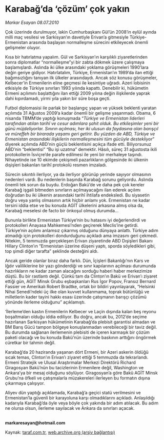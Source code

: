 # Karabağ’da ‘çözüm’ çok yakın

*Markar Esayan 08.07.2010*

<div class="yazi"><p>Çok üzerinde durulmuyor, lakin Cumhurbaşkanı Gül’ün 2008’in eylül ayında milli maç vesilesi ve Sarkisyan’ın davetiyle Erivan’a gitmesiyle Türkiye-Ermenistan arasında başlayan normalleşme sürecini etkileyecek önemli gelişmeler oluyor.</p>
<p>Kısa bir hatırlatma yapalım. Gül ve Sarkisyan’ın karşılıklı ziyaretlerinden sonra diplomatlar “normalleşme”yi bir zabta dökmek üzere çalışmaya başlamışlardı. Aslında iki ülke arasındaki yoklama görüşmeleri 1990’lara değin geriye gidiyor. Hatırlatalım, Türkiye, Ermenistan’ın 1989’da ilan ettiği bağımsızlığını tanıyan ilk ülkeler arasındaydı. Ancak söz konusu görüşmeler, Kelbecer’in Ermenilerin eline geçmesi ile kesintiye uğradı. Azeri lobisinin etkisiyle de Türkiye sınırları 1993 yılında kapattı. Denebilir ki, hükümetin Ermeni açılımını başlattığını ilan ettiği 2009 yılına değin ilişkilerde yaprak dahi kıpırdamadı, yirmi yıla yakın bir süre boşa geçti.</p>
<p>Futbol diplomasisi ile parlak bir başlangıç yapan ve yüksek beklenti yaratan açılımda 31 Ağustos 2009’a kadar önemli bir gelişme yaşanmadı. Obama, 6 nisanda TBMM’de yaptığı konuşmada “<i>Türkiye ve Ermenistan liderleri tarafından atılan tarihî ve cesur adımlara şahit olduk. Bu etkileşimler yeni bir günü müjdeliyorlar. Sınırın açılması, her iki ulusun da faydasına olan barışçıl ve müreffeh bir birarada yaşamı geri getirir. Bu yüzden de ABD, Türkiye ve Ermenistan arasındaki ilişkilerin normalleşmesini tüm gücüyle destekliyor</i>” diyerek açılımda ABD’nin güçlü beklentisini açıkça ifade etti. Biliyorsunuz ABD’nin “beklentisi” “Bu işi uzatma” demektir. Hâsılı, süreç 31 ağustosta ikili protokollerin İsviçre’de parafe edilmesi ile yeni bir merhaleye taşındı. Nihayetinde ise 10 ekimde çekişmeli pazarlıkların gölgesinde iki ülkenin dışişleri bakanları tarihî protokolü resmen imzaladı.</p>
<p>Sürecin sıkıntılı ilerliyor, ya da ilerliyor görünüp yerinde sayıyor olmasının nedenleri vardı. Bu nedenlerin başında Karabağ sorunu geliyordu. Aslında önemli tek sorun da buydu. Erdoğan Bakü’de ve daha pek çok kereler Karabağ işgali bitmeden sınırların açılmayacağını ilan ederek açılımı doğrudan bu iki ülkenin arasındaki tarihî ihtilafa endeksledi. Bu siyasetin doğru veya yanlış olmasının artık hiçbir anlamı yok. Ermenistan ne kadar tersini iddia etse ve bu konuda AGİT ülkelerini arkasına almış olsa da, Karabağ meselesi de facto bir önkoşul olmuş durumda...</p>
<p>Bununla birlikte Ermenistan Türkiye’nin bu hatasını iyi değerlendirdi ve protokolleri Anayasa Mahkemesi’nden geçirerek Meclis’ine getirdi. Türkiye’nin açılımı anlamsız çıkarmış olduğunu dünyaya anlattı. Türkiye adım atmadığı için protokolleri dondurduğunu açıkladı ama imzasını geri çekmedi. Nitekim, 5 temmuzda gerçekleşen Erivan ziyaretinde ABD Dışişleri Bakanı Hillary Clinton’ın “Ermenistan üzerine düşeni yaptı, sporda söyledikleri gibi, top şimdi diğer tarafta” şeklinde desteğini aldı.</p>
<p>Ancak geride olanlar biraz daha farklı. Dün, İçişleri Bakanlığı’nın Kars ve Iğdır valiliklerine bir yazı gönderdiği ve sınır kapılarının açılması durumunda hazırlıkların ne kadar zaman alacağını sorduğu haberi haber merkezimize düştü. Bu bir rastlantı değil. Çünkü tam da Clinton’ın Bakü ve Erivan’ı ziyaret ettiği gün, AGİT Minsk Grubu eşbaşkanları Rus İgor Popov, Fransız Bernard Fassier ve Amerikalı Robert Bradtke, ortak bir bildiri yayınlayarak, “Helsinki Nihai Senedi’ndeki üç ilke olan kuvvet kullanmama, toprak bütünlüğü ve milletlerin kader tayini hakkı esası üzerinde çatışmanın barışçı çözümü yönünde ilerleme olduğunu” açıklamıştı.</p>
<p>‘İlerleme’den kastın Ermenilerin Kelbecer ve Laçin dışında kalan beş reyonu boşaltmaları olduğu iddia ediliyor. Bu doğru, ancak bu, 2012’de seçime hazırlanan Sarkisyan hükümetinin Karabağ’da plebisit garantisi almadan ve BM Barış Gücü tampon bölgeye konuşlanmadan verebileceği bir taviz değil. Bu durumda sağlanan ilerlemenin plebisiti de içeren karmaşık bir çözüm paketi olacağı ve bu konuda Bakü’nün üzerinde baskının arttığını öngörmek cüretkar bir tahmin değil.</p>
<p>Karabağ’da 20 haziranda yaşanan dört Ermeni, bir Azeri askerin öldüğü sıcak temas, Clinton’ın Erivan’ı ziyaret ettiği 5 temmuzda da tekrarlandı. Ermeni Stratejik ve Ulusal Araştırmalar Merkezi Direktörü Richard Giragosyan Bakü’nün bu tacizlerinin Ermenilere değil, Washington ve Ankara’ya bir mesaj olduğunu söylüyor. Giragosyan’a göre Bakü AGİT Minsk Grubu’na öfkeli ve çatışmalarla müzakereleri ilerleyen bu formatın dışına çıkarmaya çalışıyor. </p>
<p>Aliyev dün yaptığı açıklamada, Karabağ’a geçici statü verilmesini ve Ermenistan’la güvenli bir karayoluna karşı olmadıklarını açıkladı. Anlaşıldığı kadarıyla Karabağ’da öyle veya böyle çok yakında bir adım atılacak. Bu adım ne olursa olsun, ilerleme sayılacak ve Ankara da sınırları açacak. </p>
<p><b><br/>markaresayan@hotmail.com</b></p></div>

Kaynak: [taraf.com.tr](http://www.taraf.com.tr:80/markar-esayan/makale-karabag-da-cozum-cok-yakin.htm), [web.archive.org (arşiv bağlantısı)](http://web.archive.org/web/20100710130650/http://www.taraf.com.tr:80/markar-esayan/makale-karabag-da-cozum-cok-yakin.htm)
